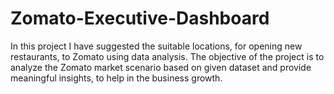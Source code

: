 # Zomato-Executive-Dashboard
In this project I have suggested the suitable locations, for opening new restaurants, to Zomato using data analysis. The objective of the project is to analyze the Zomato market scenario based on given dataset and provide meaningful insights, to help in the business growth.


